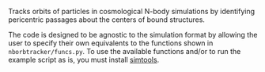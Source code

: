 Tracks orbits of particles in cosmological N-body simulations by identifying pericentric passages about the centers of 
bound structures.

The code is designed to be agnostic to the simulation format by allowing the user to specify their own equivalents to 
the functions shown in `nborbtracker/funcs.py`. To use the available functions and/or to run the example script as is, 
you must install [simtools](https://github.com/kriswalker/simtools).